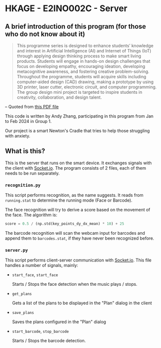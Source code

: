# HKAGE - E2INO002C - Server

## A brief introduction of this program (for those who do not know about it)

> This programme series is designed to enhance students’ knowledge and interest in Artificial Intelligence (AI)
> and Internet of Things (IoT) through applying design thinking process to make smart living products.
> Students will engage in hands-on design challenges that focus on developing empathy, encouraging
> ideation, developing metacognitive awareness, and fostering creative problem-solving. Throughout the
> programme, students will acquire skills including computer-aided design (CAD) drawing, making a prototype
> by using 3D printer, laser cutter, electronic circuit, and computer programming. The group design mini
> project is targeted to inspire students in creativity, collaboration, and design talent.

– Quoted from [this PDF file](https://hkage.org.hk/flyer/5024_E2INO002C_en.pdf)

This code is written by Andy Zhang, participating in this program from Jan to Feb 2024 in Group 1.

Our project is a smart Newton's Cradle that tries to help those struggling with anxiety.

## What is this?

This is the server that runs on the smart device. It exchanges signals with the client
with [Socket.io](https://socket.io). The program consists of 2 files, each of them needs to be run separately.

### `recognition.py`

This script performs recognition, as the name suggests. It reads from `running.stat` to determine the running mode (Face
or Barcode).

The face recognition will try to derive a score based on the movement of the face. The algorithm is:

```Python
score = 0.5 / (np.std(key_points_dy_dx_mean) * 10) + 25
```

The barcode recognition will scan the webcam input for barcodes and append them to `barcodes.stat`, if they have never
been recognized before.

### `server.py`

This script performs client-server communication with [Socket.io](https://socket.io). This file handles a number of
signals, mainly:

- `start_face`, `start_face`

  Starts / Stops the face detection when the music plays / stops.
- `get_plans`

  Gets a list of the plans to be displayed in the "Plan" dialog in the client
- `save_plans`

  Saves the plans configured in the "Plan" dialog
- `start_barcode`, `stop_barcode`

  Starts / Stops the barcode detection.

